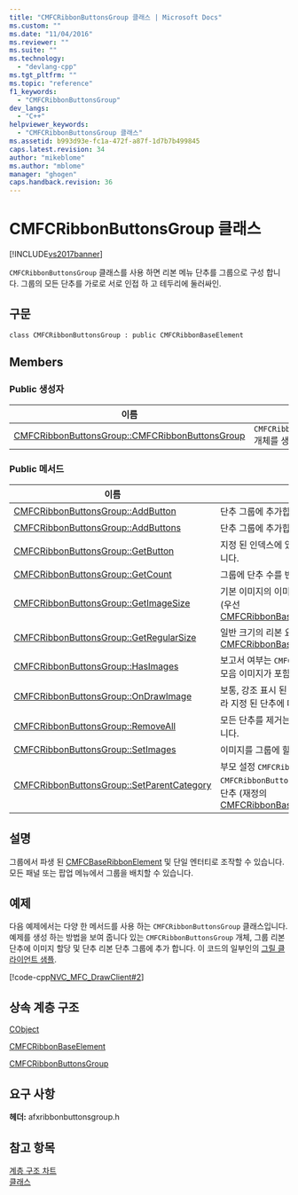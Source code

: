 ```yaml
---
title: "CMFCRibbonButtonsGroup 클래스 | Microsoft Docs"
ms.custom: ""
ms.date: "11/04/2016"
ms.reviewer: ""
ms.suite: ""
ms.technology: 
  - "devlang-cpp"
ms.tgt_pltfrm: ""
ms.topic: "reference"
f1_keywords: 
  - "CMFCRibbonButtonsGroup"
dev_langs: 
  - "C++"
helpviewer_keywords: 
  - "CMFCRibbonButtonsGroup 클래스"
ms.assetid: b993d93e-fc1a-472f-a87f-1d7b7b499845
caps.latest.revision: 34
author: "mikeblome"
ms.author: "mblome"
manager: "ghogen"
caps.handback.revision: 36
---
```

# CMFCRibbonButtonsGroup 클래스
[!INCLUDE[vs2017banner](../../assembler/inline/includes/vs2017banner.md)]

`CMFCRibbonButtonsGroup` 클래스를 사용 하면 리본 메뉴 단추를 그룹으로 구성 합니다.  그룹의 모든 단추를 가로로 서로 인접 하 고 테두리에 둘러싸인.  
  
## 구문  
  
```  
class CMFCRibbonButtonsGroup : public CMFCRibbonBaseElement  
```  
  
## Members  
  
### Public 생성자  
  
|이름|설명|  
|--------|--------|  
|[CMFCRibbonButtonsGroup::CMFCRibbonButtonsGroup](../Topic/CMFCRibbonButtonsGroup::CMFCRibbonButtonsGroup.md)|`CMFCRibbonButtonsGroup` 개체를 생성합니다.|  
  
### Public 메서드  
  
|이름|설명|  
|--------|--------|  
|[CMFCRibbonButtonsGroup::AddButton](../Topic/CMFCRibbonButtonsGroup::AddButton.md)|단추 그룹에 추가합니다.|  
|[CMFCRibbonButtonsGroup::AddButtons](../Topic/CMFCRibbonButtonsGroup::AddButtons.md)|단추 그룹에 추가합니다.|  
|[CMFCRibbonButtonsGroup::GetButton](../Topic/CMFCRibbonButtonsGroup::GetButton.md)|지정 된 인덱스에 있는 단추에 대 한 포인터를 반환 합니다.|  
|[CMFCRibbonButtonsGroup::GetCount](../Topic/CMFCRibbonButtonsGroup::GetCount.md)|그룹에 단추 수를 반환합니다.|  
|[CMFCRibbonButtonsGroup::GetImageSize](../Topic/CMFCRibbonButtonsGroup::GetImageSize.md)|기본 이미지의 이미지 크기는 리본 메뉴의 그룹에 반환 \(우선 [CMFCRibbonBaseElement::GetImageSize](../Topic/CMFCRibbonBaseElement::GetImageSize.md).\)|  
|[CMFCRibbonButtonsGroup::GetRegularSize](../Topic/CMFCRibbonButtonsGroup::GetRegularSize.md)|일반 크기의 리본 요소를 반환 합니다. \(재정의 [CMFCRibbonBaseElement::GetRegularSize](../Topic/CMFCRibbonBaseElement::GetRegularSize.md).\)|  
|[CMFCRibbonButtonsGroup::HasImages](../Topic/CMFCRibbonButtonsGroup::HasImages.md)|보고서 여부는 `CMFCRibbonButtonsGroup` 개체에 도구 모음 이미지가 포함 되어 있습니다.|  
|[CMFCRibbonButtonsGroup::OnDrawImage](../Topic/CMFCRibbonButtonsGroup::OnDrawImage.md)|보통, 강조 표시 된 또는 사용할 수 없는 단추 인지에 따라 지정 된 단추에 대 한 적절 한 이미지를 그립니다.|  
|[CMFCRibbonButtonsGroup::RemoveAll](../Topic/CMFCRibbonButtonsGroup::RemoveAll.md)|모든 단추를 제거는 `CMFCRibbonButtonsGroup` 개체입니다.|  
|[CMFCRibbonButtonsGroup::SetImages](../Topic/CMFCRibbonButtonsGroup::SetImages.md)|이미지를 그룹에 할당 합니다.|  
|[CMFCRibbonButtonsGroup::SetParentCategory](../Topic/CMFCRibbonButtonsGroup::SetParentCategory.md)|부모 설정 `CMFCRibbonCategory` 에 `CMFCRibbonButtonsGroup` 개체와 그 안에 있는 모든 단추 \(재정의 [CMFCRibbonBaseElement::SetParentCategory](../Topic/CMFCRibbonBaseElement::SetParentCategory.md).\)|  
  
## 설명  
 그룹에서 파생 된  [CMFCBaseRibbonElement](../../mfc/reference/cmfcribbonbaseelement-class.md) 및 단일 엔터티로 조작할 수 있습니다.  모든 패널 또는 팝업 메뉴에서 그룹을 배치할 수 있습니다.  
  
## 예제  
 다음 예제에서는 다양 한 메서드를 사용 하는 `CMFCRibbonButtonsGroup` 클래스입니다.  예제를 생성 하는 방법을 보여 줍니다 있는 `CMFCRibbonButtonsGroup` 개체, 그룹 리본 단추에 이미지 할당 및 단추 리본 단추 그룹에 추가 합니다.  이 코드의 일부인의  [그릴 클라이언트 샘플](../../top/visual-cpp-samples.md).  
  
 [!code-cpp[NVC_MFC_DrawClient#2](../../mfc/reference/codesnippet/CPP/cmfcribbonbuttonsgroup-class_1.cpp)]  
  
## 상속 계층 구조  
 [CObject](../../mfc/reference/cobject-class.md)  
  
 [CMFCRibbonBaseElement](../../mfc/reference/cmfcribbonbaseelement-class.md)  
  
 [CMFCRibbonButtonsGroup](../../mfc/reference/cmfcribbonbuttonsgroup-class.md)  
  
## 요구 사항  
 **헤더:** afxribbonbuttonsgroup.h  
  
## 참고 항목  
 [계층 구조 차트](../../mfc/hierarchy-chart.md)   
 [클래스](../../mfc/reference/mfc-classes.md)